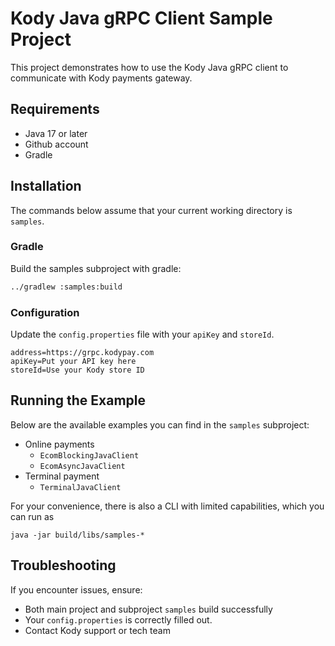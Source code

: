 # Kody Java gRPC Client Sample Project
This project demonstrates how to use the Kody Java gRPC client to communicate with Kody payments gateway.

## Requirements
- Java 17 or later
- Github account
- Gradle

## Installation

The commands below assume that your current working directory is `samples`.

### Gradle
Build the samples subproject with gradle:

```bash
../gradlew :samples:build   
```

### Configuration

Update the `config.properties` file with your `apiKey` and `storeId`.

```properties
address=https://grpc.kodypay.com
apiKey=Put your API key here
storeId=Use your Kody store ID
```

## Running the Example
Below are the available examples you can find in the `samples` subproject:
- Online payments
  - `EcomBlockingJavaClient` 
  - `EcomAsyncJavaClient` 
- Terminal payment
  - `TerminalJavaClient` 

For your convenience, there is also a CLI with limited capabilities, which you can run as
```shell
java -jar build/libs/samples-*
```


## Troubleshooting

If you encounter issues, ensure:

- Both main project and subproject `samples` build successfully
- Your `config.properties` is correctly filled out.
- Contact Kody support or tech team
